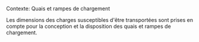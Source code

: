 Contexte: Quais et rampes de chargement

Les dimensions des charges susceptibles d'être transportées sont prises en compte pour la conception et la disposition des quais et rampes de chargement.